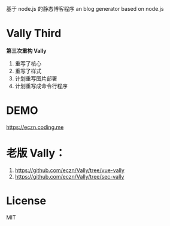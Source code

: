 基于 node.js 的静态博客程序 
an blog generator based on node.js

# Vally Third 

**第三次重构 Vally**

1. 重写了核心 
2. 重写了样式
3. 计划重写图片部署 
4. 计划重写成命令行程序 

# DEMO 
https://eczn.coding.me  

# 老版 Vally： 

1. https://github.com/eczn/Vally/tree/vue-vally 
2. https://github.com/eczn/Vally/tree/sec-vally 

# License
MIT
